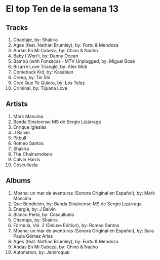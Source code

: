 # El top Ten de la semana 13

## Tracks
1. Chantaje, by: Shakira
1. Ages (feat. Nathan Brumley), by: Fortu & Mendoza
1. Andas En Mi Cabeza, by: Chino & Nacho
1. Baby I Won't, by: Danny Ocean
1. Bambú (with Fonseca) - MTV Unplugged, by: Miguel Bosé
1. Bizarre Love Triangle, by: Alex Midi
1. Comeback Kid, by: Kasabian
1. Creep, by: Tei Shi
1. Creo Que Te Quiero, by: Los Telez
1. Criminal, by: Tijuana Love

## Artists
1. Mark Mancina
1. Banda Sinaloense MS de Sergio Lizárraga
1. Enrique Iglesias
1. J Balvin
1. Pitbull
1. Romeo Santos
1. Shakira
1. The Chainsmokers
1. Calvin Harris
1. Cosculluela

## Albums
1. Moana: un mar de aventuras (Sonora Original en Español), by: Mark Mancina
1. Que Bendición, by: Banda Sinaloense MS de Sergio Lizárraga
1. Energía, by: J Balvin
1. Blanco Perla, by: Cosculluela
1. Chantaje, by: Shakira
1. Fórmula, Vol. 2 (Deluxe Edition), by: Romeo Santos
1. Moana: un mar de aventuras (Sonora Original en Español), by: Sara Paula Gómez Arias
1. Ages (feat. Nathan Brumley), by: Fortu & Mendoza
1. Andas En Mi Cabeza, by: Chino & Nacho
1. Automaton, by: Jamiroquai
